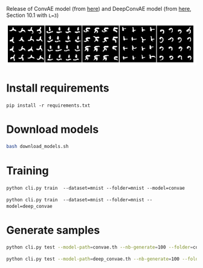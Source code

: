 Release  of ConvAE model (from [here](https://arxiv.org/pdf/1606.04345.pdf)) and DeepConvAE model (from [here](https://tel.archives-ouvertes.fr/tel-01838272/file/75406_CHERTI_2018_diffusion.pdf), Section 10.1 with `L=3`)

![](image.png)

# Install requirements

`pip install -r requirements.txt`

# Download models

```bash
bash download_models.sh
```

# Training

`python cli.py train  --dataset=mnist --folder=mnist --model=convae`

`python cli.py train  --dataset=mnist --folder=mnist --model=deep_convae`

# Generate samples

```bash
python cli.py test --model-path=convae.th --nb-generate=100 --folder=convae
```

```bash
python cli.py test --model-path=deep_convae.th --nb-generate=100 --folder=deep_convae
```
